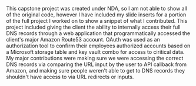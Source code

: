 This capstone project was created under NDA, so I am not able to show all of the original code, however I have included my slide inserts for a portion of the full project I worked on to show a snippet of what I contributed. This project included giving the client the ability to internally access their full DNS records through a web application that programmatically accessed the client's major Amazon Route53 account. OAuth was used as an authorization tool to confirm their employees authorized accounts based on a Microsoft storage table and key vault combo for access to ciritical data. My major contributions were making sure we were accessing the correct DNS records via comparing the URL input by the user to API callback from Amazon, and making sure people weren't able to get to DNS records they shouldn't have access to via URL redirects or inputs.
